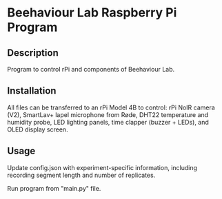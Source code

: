 # Beehaviour Lab Raspberry Pi Program

## Description
Program to control rPi and components of Beehaviour Lab. 

## Installation
All files can be transferred to an rPi Model 4B to control: rPi NoIR camera (V2), SmartLav+ lapel microphone from Røde, DHT22 temperature and humidity probe, LED lighting panels, time clapper (buzzer + LEDs), and OLED display screen.

## Usage
Update config.json with experiment-specific information, including recording segment length and number of replicates.

Run program from "main.py" file. 


